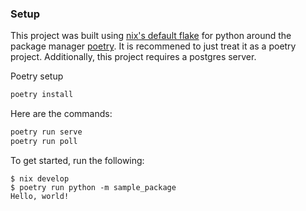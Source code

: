 
### Setup

This project was built using [nix's default flake](https://wiki.nixos.org/wiki/Flakes) for python around the package manager [poetry](https://python-poetry.org/). It is recommened to just treat it as a poetry project. Additionally, this project requires a postgres server.

Poetry setup
```sh
poetry install
```

Here are the commands:
```sh
poetry run serve
poetry run poll
```

To get started, run the following:

```
$ nix develop
$ poetry run python -m sample_package
Hello, world!
```